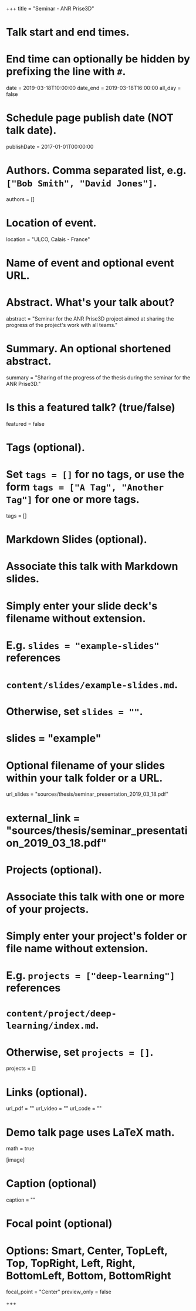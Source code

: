 +++
title = "Seminar - ANR Prise3D"

# Talk start and end times.
#   End time can optionally be hidden by prefixing the line with `#`.
date = 2019-03-18T10:00:00
date_end = 2019-03-18T16:00:00
all_day = false

# Schedule page publish date (NOT talk date).
publishDate = 2017-01-01T00:00:00

# Authors. Comma separated list, e.g. `["Bob Smith", "David Jones"]`.
authors = []

# Location of event.
location = "ULCO, Calais - France"

# Name of event and optional event URL.

# Abstract. What's your talk about?
abstract = "Seminar for the ANR Prise3D project aimed at sharing the progress of the project's work with all teams."

# Summary. An optional shortened abstract.
summary = "Sharing of the progress of the thesis during the seminar for the ANR Prise3D."

# Is this a featured talk? (true/false)
featured = false

# Tags (optional).
#   Set `tags = []` for no tags, or use the form `tags = ["A Tag", "Another Tag"]` for one or more tags.
tags = []

# Markdown Slides (optional).
#   Associate this talk with Markdown slides.
#   Simply enter your slide deck's filename without extension.
#   E.g. `slides = "example-slides"` references 
#   `content/slides/example-slides.md`.
#   Otherwise, set `slides = ""`.
# slides = "example"

# Optional filename of your slides within your talk folder or a URL.
url_slides = "sources/thesis/seminar_presentation_2019_03_18.pdf"
# external_link = "sources/thesis/seminar_presentation_2019_03_18.pdf"

# Projects (optional).
#   Associate this talk with one or more of your projects.
#   Simply enter your project's folder or file name without extension.
#   E.g. `projects = ["deep-learning"]` references 
#   `content/project/deep-learning/index.md`.
#   Otherwise, set `projects = []`.
projects = []

# Links (optional).
url_pdf = ""
url_video = ""
url_code = ""

# Demo talk page uses LaTeX math.
math = true

[image]
  # Caption (optional)
  caption = ""
 
  # Focal point (optional)
  # Options: Smart, Center, TopLeft, Top, TopRight, Left, Right, BottomLeft, Bottom, BottomRight
  focal_point = "Center"
  preview_only = false

+++


